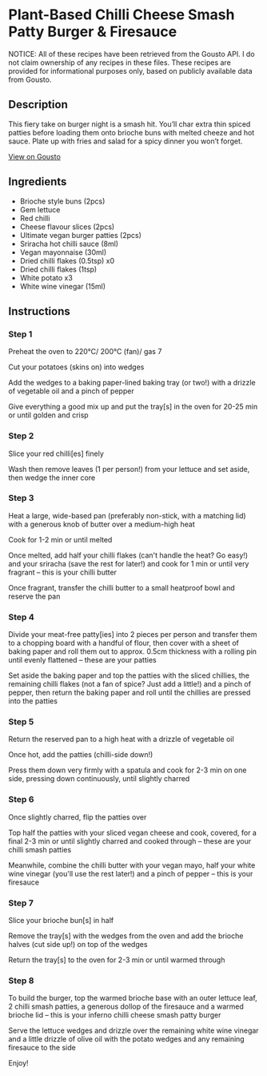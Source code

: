 # Plant-Based Chilli Cheese Smash Patty Burger & Firesauce

NOTICE: All of these recipes have been retrieved from the Gousto API. I do not claim ownership of any recipes in these files. These recipes are provided for informational purposes only, based on publicly available data from Gousto.

## Description

This fiery take on burger night is a smash hit. You’ll char extra thin spiced patties before loading them onto brioche buns with melted cheeze and hot sauce. Plate up with fries and salad for a spicy dinner you won’t forget.

[View on Gousto](https://www.gousto.co.uk/recipes/cookbook/spicy-range-plant-based-chilli-cheese-smash-patty-burger-firesauce)

## Ingredients

- Brioche style buns (2pcs)
- Gem lettuce
- Red chilli
- Cheese flavour slices (2pcs)
- Ultimate vegan burger patties (2pcs)
- Sriracha hot chilli sauce (8ml)
- Vegan mayonnaise (30ml)
- Dried chilli flakes (0.5tsp) x0
- Dried chilli flakes (1tsp)
- White potato x3
- White wine vinegar (15ml)

## Instructions


### Step 1

Preheat the oven to 220°C/ 200°C (fan)/ gas 7

Cut your potatoes (skins on) into wedges

Add the wedges to a baking paper-lined baking tray (or two!) with a drizzle of vegetable oil and a pinch of pepper

Give everything a good mix up and put the tray[s] in the oven for 20-25 min or until golden and crisp


### Step 2

Slice your red chilli[es] finely

Wash then remove leaves (1 per person!) from your lettuce and set aside, then wedge the inner core


### Step 3

Heat a large, wide-based pan (preferably non-stick, with a matching lid) with a generous knob of butter over a medium-high heat

Cook for 1-2 min or until melted

Once melted, add half your chilli flakes (can't handle the heat? Go easy!) and your sriracha (save the rest for later!) and cook for 1 min or until very fragrant – this is your chilli butter

Once fragrant, transfer the chilli butter to a small heatproof bowl and reserve the pan


### Step 4

Divide your meat-free patty[ies] into 2 pieces per person and transfer them to a chopping board with a handful of flour, then cover with a sheet of baking paper and roll them out to approx. 0.5cm thickness with a rolling pin until evenly flattened – these are your patties

Set aside the baking paper and top the patties with the sliced chillies, the remaining chilli flakes (not a fan of spice? Just add a little!) and a pinch of pepper, then return the baking paper and roll until the chillies are pressed into the patties


### Step 5

Return the reserved pan to a high heat with a drizzle of vegetable oil

Once hot, add the patties (chilli-side down!)

Press them down very firmly with a spatula and cook for 2-3 min on one side, pressing down continuously, until slightly charred


### Step 6

Once slightly charred, flip the patties over

Top half the patties with your sliced vegan cheese and cook, covered, for a final 2-3 min or until slightly charred and cooked through – these are your chilli smash patties

Meanwhile, combine the chilli butter with your vegan mayo, half your white wine vinegar (you'll use the rest later!) and a pinch of pepper – this is your firesauce


### Step 7

Slice your brioche bun[s] in half

Remove the tray[s] with the wedges from the oven and add the brioche halves (cut side up!) on top of the wedges

Return the tray[s] to the oven for 2-3 min or until warmed through

### Step 8

To build the burger, top the warmed brioche base with an outer lettuce leaf, 2 chilli smash patties, a generous dollop of the firesauce and a warmed brioche lid – this is your inferno chilli cheese smash patty burger

Serve the lettuce wedges and drizzle over the remaining white wine vinegar and a little drizzle of olive oil with the potato wedges and any remaining firesauce to the side

Enjoy!

